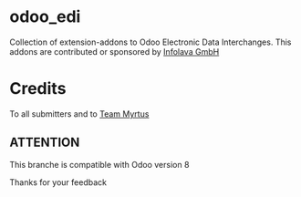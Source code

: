 # odoo_edi
Collection of extension-addons to Odoo Electronic Data Interchanges.
This addons are contributed or sponsored by [Infolava GmbH](www.infolava.ch)

# Credits
To all submitters and to [Team Myrtus](https://github.com/orgs/Infolava/teams/myrtus/members)

## ATTENTION
This branche is compatible with Odoo version 8

Thanks for your feedback
